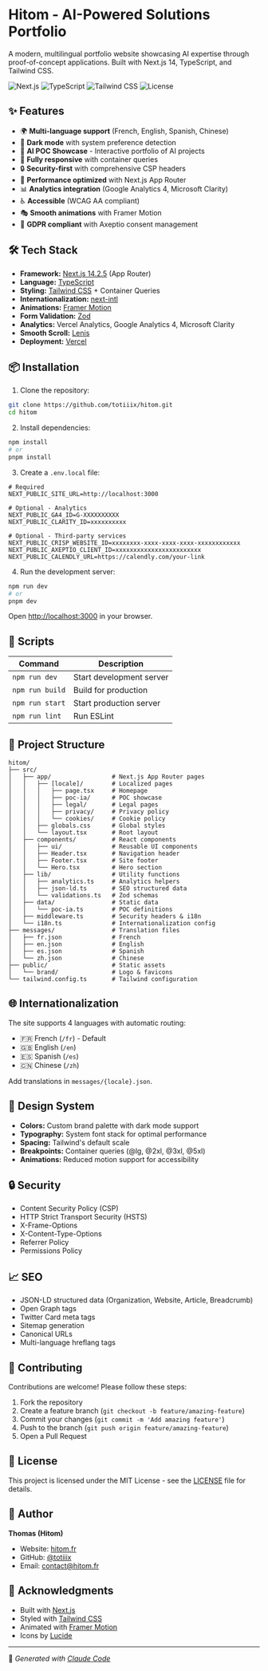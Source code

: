 # Hitom - AI-Powered Solutions Portfolio

A modern, multilingual portfolio website showcasing AI expertise through proof-of-concept applications. Built with Next.js 14, TypeScript, and Tailwind CSS.

![Next.js](https://img.shields.io/badge/Next.js-14.2.5-black?style=flat-square&logo=next.js)
![TypeScript](https://img.shields.io/badge/TypeScript-5.0-blue?style=flat-square&logo=typescript)
![Tailwind CSS](https://img.shields.io/badge/Tailwind-3.4-38bdf8?style=flat-square&logo=tailwind-css)
![License](https://img.shields.io/badge/License-MIT-green?style=flat-square)

## ✨ Features

- 🌍 **Multi-language support** (French, English, Spanish, Chinese)
- 🎨 **Dark mode** with system preference detection
- 🤖 **AI POC Showcase** - Interactive portfolio of AI projects
- 📱 **Fully responsive** with container queries
- 🔒 **Security-first** with comprehensive CSP headers
- 🚀 **Performance optimized** with Next.js App Router
- 📊 **Analytics integration** (Google Analytics 4, Microsoft Clarity)
- ♿ **Accessible** (WCAG AA compliant)
- 🎭 **Smooth animations** with Framer Motion
- 🍪 **GDPR compliant** with Axeptio consent management

## 🛠️ Tech Stack

- **Framework:** [Next.js 14.2.5](https://nextjs.org/) (App Router)
- **Language:** [TypeScript](https://www.typescriptlang.org/)
- **Styling:** [Tailwind CSS](https://tailwindcss.com/) + Container Queries
- **Internationalization:** [next-intl](https://next-intl-docs.vercel.app/)
- **Animations:** [Framer Motion](https://www.framer.com/motion/)
- **Form Validation:** [Zod](https://zod.dev/)
- **Analytics:** Vercel Analytics, Google Analytics 4, Microsoft Clarity
- **Smooth Scroll:** [Lenis](https://lenis.studiofreight.com/)
- **Deployment:** [Vercel](https://vercel.com)

## 📦 Installation

1. Clone the repository:
```bash
git clone https://github.com/totiiix/hitom.git
cd hitom
```

2. Install dependencies:
```bash
npm install
# or
pnpm install
```

3. Create a `.env.local` file:
```env
# Required
NEXT_PUBLIC_SITE_URL=http://localhost:3000

# Optional - Analytics
NEXT_PUBLIC_GA4_ID=G-XXXXXXXXXX
NEXT_PUBLIC_CLARITY_ID=xxxxxxxxxx

# Optional - Third-party services
NEXT_PUBLIC_CRISP_WEBSITE_ID=xxxxxxxx-xxxx-xxxx-xxxx-xxxxxxxxxxxx
NEXT_PUBLIC_AXEPTIO_CLIENT_ID=xxxxxxxxxxxxxxxxxxxxxxxx
NEXT_PUBLIC_CALENDLY_URL=https://calendly.com/your-link
```

4. Run the development server:
```bash
npm run dev
# or
pnpm dev
```

Open [http://localhost:3000](http://localhost:3000) in your browser.

## 🚀 Scripts

| Command | Description |
|---------|-------------|
| `npm run dev` | Start development server |
| `npm run build` | Build for production |
| `npm run start` | Start production server |
| `npm run lint` | Run ESLint |

## 📁 Project Structure

```
hitom/
├── src/
│   ├── app/                 # Next.js App Router pages
│   │   ├── [locale]/        # Localized pages
│   │   │   ├── page.tsx     # Homepage
│   │   │   ├── poc-ia/      # POC showcase
│   │   │   ├── legal/       # Legal pages
│   │   │   ├── privacy/     # Privacy policy
│   │   │   └── cookies/     # Cookie policy
│   │   ├── globals.css      # Global styles
│   │   └── layout.tsx       # Root layout
│   ├── components/          # React components
│   │   ├── ui/              # Reusable UI components
│   │   ├── Header.tsx       # Navigation header
│   │   ├── Footer.tsx       # Site footer
│   │   └── Hero.tsx         # Hero section
│   ├── lib/                 # Utility functions
│   │   ├── analytics.ts     # Analytics helpers
│   │   ├── json-ld.ts       # SEO structured data
│   │   └── validations.ts   # Zod schemas
│   ├── data/                # Static data
│   │   └── poc-ia.ts        # POC definitions
│   ├── middleware.ts        # Security headers & i18n
│   └── i18n.ts              # Internationalization config
├── messages/                # Translation files
│   ├── fr.json              # French
│   ├── en.json              # English
│   ├── es.json              # Spanish
│   └── zh.json              # Chinese
├── public/                  # Static assets
│   └── brand/               # Logo & favicons
└── tailwind.config.ts       # Tailwind configuration
```

## 🌐 Internationalization

The site supports 4 languages with automatic routing:

- 🇫🇷 French (`/fr`) - Default
- 🇬🇧 English (`/en`)
- 🇪🇸 Spanish (`/es`)
- 🇨🇳 Chinese (`/zh`)

Add translations in `messages/{locale}.json`.

## 🎨 Design System

- **Colors:** Custom brand palette with dark mode support
- **Typography:** System font stack for optimal performance
- **Spacing:** Tailwind's default scale
- **Breakpoints:** Container queries (@lg, @2xl, @3xl, @5xl)
- **Animations:** Reduced motion support for accessibility

## 🔒 Security

- Content Security Policy (CSP)
- HTTP Strict Transport Security (HSTS)
- X-Frame-Options
- X-Content-Type-Options
- Referrer Policy
- Permissions Policy

## 📈 SEO

- JSON-LD structured data (Organization, Website, Article, Breadcrumb)
- Open Graph tags
- Twitter Card meta tags
- Sitemap generation
- Canonical URLs
- Multi-language hreflang tags

## 🤝 Contributing

Contributions are welcome! Please follow these steps:

1. Fork the repository
2. Create a feature branch (`git checkout -b feature/amazing-feature`)
3. Commit your changes (`git commit -m 'Add amazing feature'`)
4. Push to the branch (`git push origin feature/amazing-feature`)
5. Open a Pull Request

## 📄 License

This project is licensed under the MIT License - see the [LICENSE](LICENSE) file for details.

## 👤 Author

**Thomas (Hitom)**
- Website: [hitom.fr](https://hitom.fr)
- GitHub: [@totiiix](https://github.com/totiiix)
- Email: contact@hitom.fr

## 🙏 Acknowledgments

- Built with [Next.js](https://nextjs.org/)
- Styled with [Tailwind CSS](https://tailwindcss.com/)
- Animated with [Framer Motion](https://www.framer.com/motion/)
- Icons by [Lucide](https://lucide.dev/)

---

🤖 *Generated with [Claude Code](https://claude.com/claude-code)*
